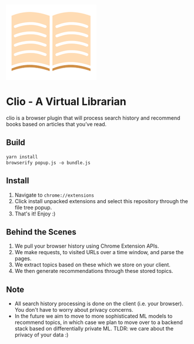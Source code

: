 ![clio logo](https://github.com/bhaprayan/clio/blob/master/images/logo.png)
# Clio - A Virtual Librarian

clio is a browser plugin that will process search history and recommend books based on articles that you’ve read.

## Build

```
yarn install
browserify popup.js -o bundle.js
```

## Install

1. Navigate to `chrome://extensions`
2. Click install unpacked extensions and select this repository through the file tree popup.
3. That's it! Enjoy :)

## Behind the Scenes

1. We pull your browser history using Chrome Extension APIs.
2. We make requests, to visited URLs over a time window, and parse the pages.
3. We extract topics based on these which we store on your client.
4. We then generate recommendations through these stored topics.

## Note

* All search history processing is done on the client (i.e. your browser). You don't have to worry about privacy concerns.
* In the future we aim to move to more sophisticated ML models to recommend topics, in which case we plan to move over to a backend stack based on differentially private ML. TLDR: we care about the privacy of your data :)

